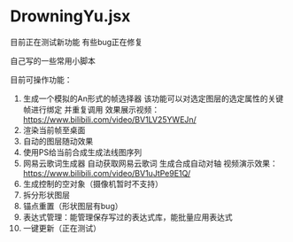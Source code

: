 # DrowningYu.jsx
目前正在测试新功能 有些bug正在修复

自己写的一些常用小脚本

目前可操作功能：

1. 生成一个模拟的An形式的帧选择器 该功能可以对选定图层的选定属性的关键帧进行绑定 并重复调用   效果展示视频：https://www.bilibili.com/video/BV1LV25YWEJn/    
2. 渲染当前帧至桌面
3. 自动的图层随动效果
4. 使用PS给当前合成生成法线图序列
5. 网易云歌词生成器 自动获取网易云歌词 生成合成自动对轴  视频演示效果：https://www.bilibili.com/video/BV1uJtPe9E1Q/
6. 生成控制的空对象（摄像机暂时不支持）
7. 拆分形状图层
8. 锚点重置（形状图层有bug）
9. 表达式管理：能管理保存写过的表达式库，能批量应用表达式
10. 一键更新（正在测试）
